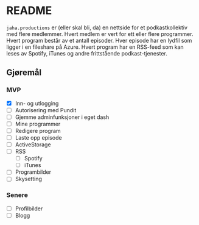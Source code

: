 # README

`jaha.productions` er (eller skal bli, da) en nettside for et podkastkollektiv med flere medlemmer. Hvert medlem er vert for ett eller flere programmer. Hvert program består av et antall episoder. Hver episode har en lydfil som ligger i en fileshare på Azure. Hvert program har en RSS-feed som kan leses av Spotify, iTunes og andre frittstående podkast-tjenester.

## Gjøremål

### MVP

- [x] Inn- og utlogging
- [ ] Autorisering med Pundit
- [ ] Gjemme adminfunksjoner i eget dash
- [ ] Mine programmer
- [ ] Redigere program
- [ ] Laste opp episode
- [ ] ActiveStorage
- [ ] RSS
  - [ ] Spotify
  - [ ] iTunes
- [ ] Programbilder
- [ ] Skysetting

### Senere

- [ ] Profilbilder
- [ ] Blogg
